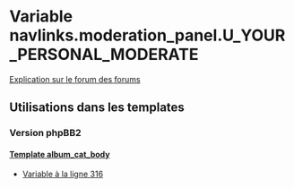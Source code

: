 # Variable navlinks.moderation_panel.U_YOUR_PERSONAL_MODERATE
[Explication sur le forum des forums](http://forum.forumactif.com/t294113-listing-des-variables#navlinks.moderation_panel.U_YOUR_PERSONAL_MODERATE)

## Utilisations dans les templates

### Version phpBB2

#### [Template album_cat_body](subsilver/album_cat_body.md)
* [Variable à la ligne 316](../subsilver/album_cat_body.tpl#L316)